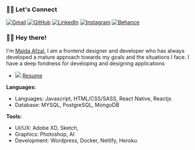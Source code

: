 ### 🙋‍♀️ Let's Connect
<p align="left">
	<a href="mailto:mydafzal@protonmail.com"><img src="https://img.icons8.com/bubbles/50/000000/apple-mail.png" alt="Gmail"/></a>
	<a href="https://github.com/mydafzal"><img src="https://img.icons8.com/bubbles/50/000000/github.png" alt="GitHub"/></a>
	<a href="https://www.linkedin.com/in/mydafzal/"><img src="https://img.icons8.com/bubbles/50/000000/linkedin.png" alt="LinkedIn"/></a>
	<a href="https://instagram.com/maidaNsiddique"><img src="https://img.icons8.com/bubbles/50/000000/instagram.png" alt="Instagram"/></a>
	<a href="https://www.behance.net/mydafzal"><img src="https://img.icons8.com/bubbles/50/000000/behance.png" alt="Behance"/></a>
</p>

### 👋🏻 Hey there!  

I'm [Maida Afzal](https://maidaportfolio.netlify.app/), I am a frontend designer and developer who has always developed a mature approach towards my goals and the situations I face. I have a deep fondness for developing and designing applications
- <img src="https://img.icons8.com/external-itim2101-flat-itim2101/34/000000/external-resume-human-resource-itim2101-flat-itim2101.png"/> [Resume](https://drive.google.com/file/d/1sq8eXcSfbHP54JxLogm_hBwr3NMKUS-G/view?usp=sharing)

**Languages:**
- Languages: Javascript, HTML/CSS/SASS, React Native, Reactjs
- Database: MYSQL, PostgreSQL, MongoDB

**Tools:**
- UI/UX: Adobe XD, Sketch,
- Graphics: Photoshop, AI
- Development: Wordpress, Docker, Netlify, Heroku.






